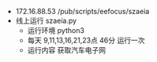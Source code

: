 * 172.16.88.53 /pub/scripts/eefocus/szaeia
* 线上运行 szaeia.py
  * 运行环境 python3
  * 每天 9,11,13,16,21,23点 46分 运行一次
  * 运行内容 获取汽车电子网